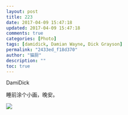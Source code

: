 ```yaml
---
layout: post
title: 223
date: 2017-04-09 15:47:18
updated: 2017-04-09 15:47:18
comments: true
categories: [Photo]
tags: [damidick, Damian Wayne, Dick Grayson]
permalink: "2433ed_f18d370"
author: "猫厨"
description: ""
toc: true
---
```


<p>DamiDick</p> 
<p>睡前涂个小画，晚安。&nbsp;<br /></p>

![](/img/img_cVZNdzJtQk9JV2Z1NE5zS2g4UHdkbFJNK1VWbm5CSlY0UDYrWjVEb2pyeEwrWmovVEpIZlZnPT0.jpg)
